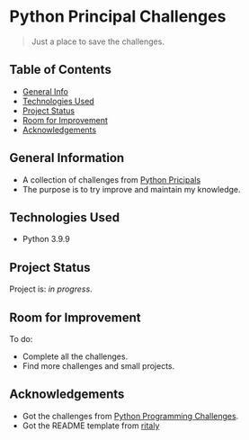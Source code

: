 # Python Principal Challenges
> Just a place to save the challenges.


## Table of Contents
* [General Info](#general-information)
* [Technologies Used](#technologies-used)
* [Project Status](#project-status)
* [Room for Improvement](#room-for-improvement)
* [Acknowledgements](#acknowledgements)


## General Information
- A collection of challenges from [Python Pricipals](https://pythonprinciples.com/)
- The purpose is to try improve and maintain my knowledge.


## Technologies Used
- Python 3.9.9


## Project Status
Project is: _in progress_.


## Room for Improvement
To do:
- Complete all the challenges.
- Find more challenges and small projects.


## Acknowledgements
- Got the challenges from [Python Programming Challenges](https://pythonprinciples.com/challenges/).
- Got the README template from [ritaly](https://github.com/ritaly/README-cheatsheet)
